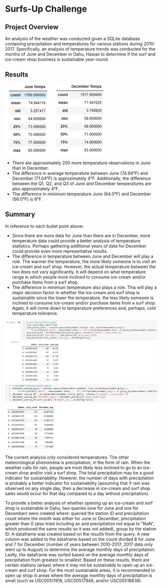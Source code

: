 # Surfs-Up Challenge

## Project Overview
An analysis of the weather was conducted given a SQLite database containing precipitation and temperatures for various stations during 2010-2017. Specifically, an analysis of temperature trends was conducted for the months of June and December in Oahu, Hawaii to determine if the surf and ice-cream shop business is sustainable year-round. 

## Results
![June Temperature Statistics](Images/June_temps_stats.png)
![December Temperature Statistics](Images/December_temps_stats.png)

- There are approximately 200 more temperature observations in June than in December. 
- The difference in average temperature between June (74.94°F) and December (71.04°F) is approximately 4°F. Additionally, the difference between the Q1, Q2, and Q3 of June and December temperatures are also approximately 4°F.
- The difference in minimum temperature June (64.0°F) and December (56.0°F) is 8°F. 

## Summary
In reference to each bullet point above:
- Since there are more data for June than there are in December, more temperature data could provide a better analysis of temperature statistics. Perhaps gathering additional years of data for December could provide even more representative results.
- The difference in temperature between June and December will play a role. The warmer the temperature, the more likely someone is to visit an ice-cream and surf shop. However, the actual temperature between the two does not vary significantly. It will depend on what temperature range in which people more inclined to consume ice-cream and/or purchase items from a surf shop.
- The difference in minimum temperature also plays a role. This will play a major decision factor in whether the ice-cream and surf shop is sustainable since the lower the temperature, the less likely someone is inclined to consume ice-cream and/or purchase items from a surf shop. Again, it will come down to temperature preferences and, perhaps, cold temperature tolerance. 


![June Precip Count](Images/June_prcp_count.png)
![December Precip Count](Images/December_prcp_count.png)

The current analysis only considered temperatures. The other meteorological phenomena is precipitation, in the form of rain. When the weather calls for rain, people are most likely less inclined to go to an ice-cream shop and/or visit a surf shop. The total precipitation may be a good indicator for sustainability. However, the number of days with precipitation is probably a better indicator for sustainability (assuming that if rain was observed on any single day, then a decrease in ice-cream and surf shop sales would occur for that day compared to a day without precipitation). 

To provide a better analysis of whether opening up an ice-cream and surf shop is sustainable in Oahu, two queries (one for June and one for December) were created where: queried the station ID and precipitation count where the month was either for June or December, precipitation greater than 0 (also tried including an and precipitation not equal to "NaN", which produced the same results so it was not added), group by the station ID. A dataframe was created based on the results from the query. A new column was added to the dataframe based on the count divided 8 for June and 7 for December (number of years between 2010-2017; 2017 data only went up to August) to determine the average monthly days of precipitation. Lastly, the dataframe was sorted based on the average monthly days of precipitation from greatest to smallest. 
Based on these results, there are certain stations (areas) where it may not be sustainable to open up an ice-cream and surf shop. For the most sustainable areas, it is recommended to open up shop in areas where the average monthly days of precipitation is small (such as USC00511918, USC00517948, and/or USC00518838).

